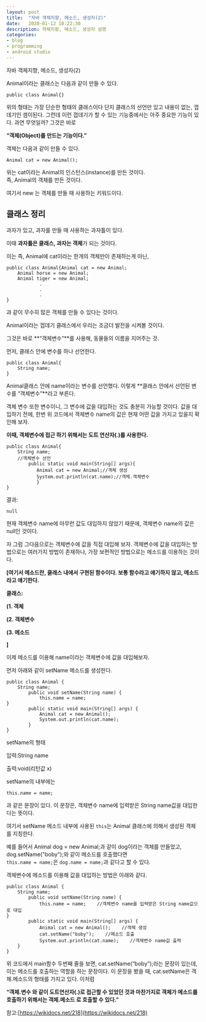 ```yaml
---
layout: post
title:  "자바 객체지향, 메소드, 생성자(2)"
date:   2020-01-12 10:22:30
description: 객체지향, 메소드, 생성자 설명
categories: 
- blog
- programming
- android studio
---
```


자바 객체지향, 메소드, 생성자(2)



Animal이라는 클래스는 다음과 같이 만들 수 있다.

    public class Animal{}

위의 형태는 가장 단순한 형태의 클래스이다 단지 클래스의 선언만 있고 내용이 없는, 껍데기인 셈이된다. 그런데 이런 껍데기가 할 수 있는 기능중에서는 아주 중요한 기능이 있다. 과연 무엇일까? 그것은 바로

**“객체(Object)를 만드는 기능이다.”**

객체는 다음과 같이 만들 수 있다.

    Animal cat = new Animal();

위는 cat이라는 Animal의 인스턴스(instance)를 만든 것이다.  
즉, Animal의 객체를 만든 것이다.

여기서 new 는 객체를 만들 때 사용하는 키워드이다.

## 클래스 정리

과자가 있고, 과자를 만들 때 사용하는 과자틀이 있다.

이때  **과자틀은 클래스, 과자는 객체**가 되는 것이다.

이는 즉, Animal에 cat이라는 한개의 객체만이 존재하는게 아닌,

    public class Animal{Animal cat = new Animal;  
	    Animal horse = new Animal;  
	    Animal tiger = new Animal;  
                .  
                .  
                .  
    } 

과 같이 무수히 많은 객체를 만들 수 있다는 것이다.

Animal이라는 껍데기 클래스에서 우리는 조금더 발전을 시켜볼 것이다.

그것은 바로  **“객체변수”**를 사용해, 동물들의 이름을 지어주는 것.

먼저, 클래스 안에 변수를 하나 선언한다.

    public class Animal{
	    String name;  
    }

Animal클래스 안에 name이라는 변수를 선언했다. 이렇게  **클래스 안에서 선언된 변수를 “객체변수”**라고 부른다.

객체 변수 또한 변수이니, 그 변수에 값을 대입하는 것도 충분히 가능할 것이다. 값을 대입하기 전에, 한번 위 코드에서 객체변수 name의 값은 현재 어떤 값을 가지고 있을지 확인해 보자.

**이때, 객체변수에 접근 하기 위해서는 도트 연산자(.)를 사용한다.**

    public class Animal{  
	    String name;
	    //객체변수 선언  
		    public static void main(String[] args){  
		       Animal cat = new Animal;//객체 생성  
		       System.out.println(cat.name);//객체.객체변수 
		       }  
    }

결과:

    null

현재 객체변수 name에 아무런 값도 대입하지 않았기 때문에, 객체변수 name의 값은 null인 것이다.

자 그럼 그다음으로는 객체변수에 값을 직접 대입해 보자. 객체변수에 값을 대입하는 방법으로는 여러가지 방법이 존재하나, 가장 보편적인 방법으로는 메소드를 이용하는 것이다.

**[여기서 메소드란, 클래스 내에서 구현된 함수이다. 보통 함수라고 얘기하지 않고, 메소드라고 얘기한다.**

**클래스:**

**(1. 객체**

**(2. 객체변수**

**(3. 메소드**

**]**

이제 메소드를 이용해 name이라는 객체변수에 값을 대입해보자.

먼저 아래와 같이 setName 메소드를 생성한다.

    public class Animal {       
	    String name;        
		    public void setName(String name) {           
			    this.name = name;       
    }        
		    public static void main(String[] args) {  
			    Animal cat = new Animal();        
			    System.out.println(cat.name);       
		    }   
    }

setName의 형태

입력:String name

출력:void(리턴값 x)

setName의 내부에는

    this.name = name; 

과 같은 문장이 있다. 이 문장은, 객체변수 name에 입력받은 String name값을 대입한다는 뜻이다.

여기서 setName 메소드 내부에 사용된  `this`는 Animal 클래스에 의해서 생성된 객체를 지칭한다.

예를 들어서 Animal dog = new Animal;과 같이 dog이라는 객체를 만들었고, dog.setName("boby");와 같이 메소드를 호출했다면  
`this.name = name;`은 `dog.name = name;`과 같다고 할 수 있다.

객체변수에 메소드를 이용해 값을 대입하는 방법은 아래와 같다.

    public class Animal {       
	    String name;        
		    public void setName(String name) {           
			    this.name = name;    //객체변수 name을 입력받은 String name값으로 대입      
    }        
		    public static void main(String[] args) {  
			    Animal cat = new Animal();    //객체 생성     
			    cat.setName("boby");    //메소드 호출  
			    System.out.println(cat.name);    //객체변수 name값 출력  
	    }   
    }

위 코드에서 main함수 두번째 줄을 보면, cat.setName(“boby”);라는 문장이 있는데, 이는 메소드를 호출하는 역할을 하는 문장이다. 이 문장을 봤을 때, cat.setName은 객체.메소드의 형태를 가지고 있다. 이처럼

**“객체.변수 와 같이 도트연산자(.)로 접근할 수 있었던 것과 마찬가지로 객체가 메소드를 호출하기 위해서는 객체.메소드 로 호출할 수 있다.”**


참고:[https://wikidocs.net/218](https://wikidocs.net/218)
